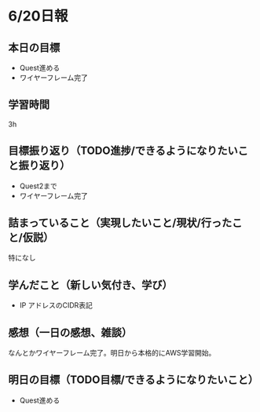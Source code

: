 # 6/20日報
## 本日の目標
- Quest進める
- ワイヤーフレーム完了
## 学習時間
3h
## 目標振り返り（TODO進捗/できるようになりたいこと振り返り）
- Quest2まで
- ワイヤーフレーム完了
## 詰まっていること（実現したいこと/現状/行ったこと/仮説）
特になし
## 学んだこと（新しい気付き、学び）
- IP アドレスのCIDR表記
## 感想（一日の感想、雑談）
なんとかワイヤーフレーム完了。明日から本格的にAWS学習開始。
## 明日の目標（TODO目標/できるようになりたいこと）
- Quest進める
